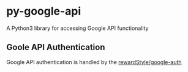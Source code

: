 # py-google-api

A Python3 library for accessing Google API functionality

## Goole API Authentication

Google API authentication is handled by the [rewardStyle/google-auth](https://github.com/rewardStyle/google_auth)
